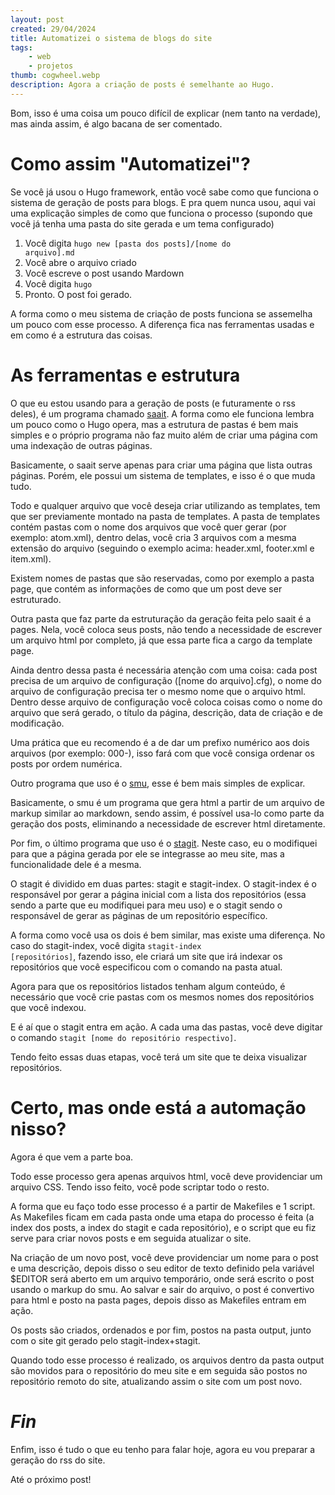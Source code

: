 ```yaml
---
layout: post
created: 29/04/2024
title: Automatizei o sistema de blogs do site
tags:
    - web
    - projetos
thumb: cogwheel.webp
description: Agora a criação de posts é semelhante ao Hugo.
---
```

<p>Bom, isso é uma coisa um pouco difícil de explicar (nem tanto na verdade),
mas ainda assim, é algo bacana de ser comentado.</p> <h1>Como assim
"Automatizei"?</h1> <p>Se você já usou o Hugo framework, então você sabe como
que funciona o sistema de geração de posts para blogs. E pra quem nunca usou,
aqui vai uma explicação simples de como que funciona o processo (supondo que
você já tenha uma pasta do site gerada e um tema configurado)</p>

<ol> <li>Você digita <code>hugo new [pasta dos posts]/[nome do
arquivo].md</code></li> <li>Você abre o arquivo criado</li> <li>Você escreve o
post usando Mardown</li> <li>Você digita <code>hugo</code></li> <li>Pronto. O
post foi gerado.</li> </ol>

<p>A forma como o meu sistema de criação de posts funciona se assemelha um
pouco com esse processo. A diferença fica nas ferramentas usadas e em como é a
estrutura das coisas.</p>

<h1>As ferramentas e estrutura</h1> <p>O que eu estou usando para a geração de
posts (e futuramente o rss deles), é um programa chamado <a
href="https://git.codemadness.org/saait">saait</a>. A forma como ele funciona
lembra um pouco como o Hugo opera, mas a estrutura de pastas é bem mais simples
e o próprio programa não faz muito além de criar uma página com uma indexação
de outras páginas.</p> <p>Basicamente, o saait serve apenas para criar uma
página que lista outras páginas. Porém, ele possui um sistema de templates, e
isso é o que muda tudo.</p> <p>Todo e qualquer arquivo que você deseja criar
utilizando as templates, tem que ser previamente montado na pasta de templates.
A pasta de templates contém pastas com o nome dos arquivos que você quer gerar
(por exemplo: atom.xml), dentro delas, você cria 3 arquivos com a mesma
extensão do arquivo (seguindo o exemplo acima: header.xml, footer.xml e
item.xml).</p> <p>Existem nomes de pastas que são reservadas, como por exemplo
a pasta page, que contém as informações de como que um post deve ser
estruturado.</p> <p>Outra pasta que faz parte da estruturação da geração feita
pelo saait é a pages. Nela, você coloca seus posts, não tendo a necessidade de
escrever um arquivo html por completo, já que essa parte fica a cargo da
template page.</p> <p>Ainda dentro dessa pasta é necessária atenção com uma
coisa: cada post precisa de um arquivo de configuração ([nome do arquivo].cfg),
o nome do arquivo de configuração precisa ter o mesmo nome que o arquivo html.
Dentro desse arquivo de configuração você coloca coisas como o nome do arquivo
que será gerado, o título da página, descrição, data de criação e de
modificação.</p> <p>Uma prática que eu recomendo é a de dar um prefixo numérico
aos dois arquivos (por exemplo: 000-), isso fará com que você consiga ordenar
os posts por ordem numérica.</p> <p>Outro programa que uso é o <a
  href="https://git.codemadness.org/smu">smu</a>, esse é bem mais simples de
explicar.</p> <p>Basicamente, o smu é um programa que gera html a partir de um
arquivo de markup similar ao markdown, sendo assim, é possível usa-lo como
parte da geração dos posts, eliminando a necessidade de escrever html
diretamente.</p> <p>Por fim, o último programa que uso é o <a
href="https://git.codemadness.org/stagit">stagit</a>. Neste caso, eu o
modifiquei para que a página gerada por ele se integrasse ao meu site, mas a
funcionalidade dele é a mesma.</p> <p>O stagit é dividido em duas partes:
stagit e stagit-index. O stagit-index é o responsável por gerar a página
inicial com a lista dos repositórios (essa sendo a parte que eu modifiquei para
meu uso) e o stagit sendo o responsável de gerar as páginas de um repositório
específico.</p> <p>A forma como você usa os dois é bem similar, mas existe uma
diferença. No caso do stagit-index, você digita <code>stagit-index
[repositórios]</code>, fazendo isso, ele criará um site que irá indexar os
repositórios que você especificou com o comando na pasta atual.</p> <p>Agora
para que os repositórios listados tenham algum conteúdo, é necessário que você
crie pastas com os mesmos nomes dos repositórios que você indexou.</p> <p>E é
aí que o stagit entra em ação. A cada uma das pastas, você deve digitar o
comando <code>stagit [nome do repositório respectivo]</code>.</p> <p>Tendo
feito essas duas etapas, você terá um site que te deixa visualizar
repositórios.</p> <h1>Certo, mas onde está a automação nisso?</h1> <p>Agora é
que vem a parte boa.</p> <p>Todo esse processo gera apenas arquivos html, você
deve providenciar um arquivo CSS. Tendo isso feito, você pode scriptar todo o
resto.</p> <p>A forma que eu faço todo esse processo é a partir de Makefiles e
1 script. As Makefiles ficam em cada pasta onde uma etapa do processo é feita
(a index dos posts, a index do stagit e cada repositório), e o script que eu
fiz serve para criar novos posts e em seguida atualizar o site.</p> <p>Na
criação de um novo post, você deve providenciar um nome para o post e uma
descrição, depois disso o seu editor de texto definido pela variável $EDITOR
será aberto em um arquivo temporário, onde será escrito o post usando o markup
do smu. Ao salvar e sair do arquivo, o post é convertivo para html e posto na
pasta pages, depois disso as Makefiles entram em ação.</p> <p>Os posts são
criados, ordenados e por fim, postos na pasta output, junto com o site git
gerado pelo stagit-index+stagit.</p> <p>Quando todo esse processo é realizado,
os arquivos dentro da pasta output são movidos para o repositório do meu site e
em seguida são postos no repositório remoto do site, atualizando assim o site
com um post novo.</p> <h1><em>Fin</em></h1> <p>Enfim, isso é tudo o que eu
tenho para falar hoje, agora eu vou preparar a geração do rss do site.</p>
<p>Até o próximo post!</p>
